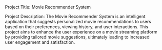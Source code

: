 Project Title: Movie Recommender System

Project Description:
The Movie Recommender System is an intelligent application that suggests personalized movie recommendations to users based on their preferences, viewing history, and user interactions. This project aims to enhance the user experience on a movie streaming platform by providing tailored movie suggestions, ultimately leading to increased user engagement and satisfaction.
